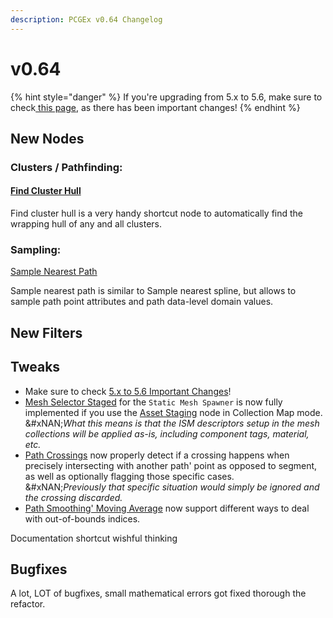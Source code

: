 ```yaml
---
description: PCGEx v0.64 Changelog
---
```


# v0.64

{% hint style="danger" %}
If you're upgrading from 5.x to 5.6, make sure to check[ this page](5.x-5.6-important-changes.md), as there has been important changes!
{% endhint %}

## New Nodes

### Clusters / Pathfinding:

#### [Find Cluster Hull](../../../node-library/pathfinding/contours/find-all-cells-1.md)

Find cluster hull is a very handy shortcut node to automatically find the wrapping hull of any and all clusters.

### Sampling:

[Sample Nearest Path](../../../node-library/sampling/nearest-spline-1.md)

Sample nearest path is similar to Sample nearest spline, but allows to sample path point attributes and path data-level domain values.

## New Filters

## Tweaks

* Make sure to check [5.x to 5.6 Important Changes](5.x-5.6-important-changes.md)!
* [Mesh Selector Staged](../../../node-library/assets-management/asset-staging/mesh-selector-staged.md) for the `Static Mesh Spawner` is now fully implemented if you use the [Asset Staging](../../../node-library/assets-management/asset-staging/) node in Collection Map mode.\
  &#xNAN;_&#x57;hat this means is that the ISM descriptors setup in the mesh collections will be applied as-is, including component tags, material, etc._
* [Path Crossings](../../../node-library/paths/crossings.md) now properly detect if a crossing happens when precisely intersecting with another path' point as opposed to segment, as well as optionally flagging those specific cases. \
  &#xNAN;_&#x50;reviously that specific situation would simply be ignored and the crossing discarded._
* [Path Smoothing' Moving Average](../../../node-library/paths/smooth/smooth-moving-average.md) now support different ways to deal with out-of-bounds indices.

Documentation shortcut wishful thinking



## Bugfixes

A lot, LOT of bugfixes, small mathematical errors got fixed thorough the refactor.
